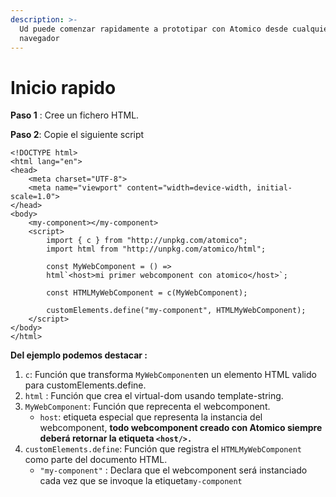 ```yaml
---
description: >-
  Ud puede comenzar rapidamente a prototipar con Atomico desde cualquier
  navegador
---
```


# Inicio rapido

**Paso 1** : Cree un fichero HTML.

**Paso 2**: Copie el siguiente script

```markup
<!DOCTYPE html>
<html lang="en">
<head>
    <meta charset="UTF-8">
    <meta name="viewport" content="width=device-width, initial-scale=1.0">
</head>
<body>
    <my-component></my-component>
    <script>
        import { c } from "http://unpkg.com/atomico";
        import html from "http://unpkg.com/atomico/html";

        const MyWebComponent = () =>
        html`<host>mi primer webcomponent con atomico</host>`;

        const HTMLMyWebComponent = c(MyWebComponent);

        customElements.define("my-component", HTMLMyWebComponent);
    </script>    
</body>
</html>
```

**Del ejemplo podemos destacar :**

1. `c`: Función que transforma `MyWebComponent`en un elemento HTML valido para customElements.define.
2. `html` : Función que crea el virtual-dom usando template-string. 
3. `MyWebComponent`: Función que reprecenta el  webcomponent.
   * `host`: etiqueta especial que representa la instancia del webcomponent, **todo webcomponent creado con Atomico siempre deberá retornar la etiqueta `<host/>.`**
4. `customElements.define`: Función que registra el `HTMLMyWebComponent` como parte del documento HTML.
   * `"my-component"` : Declara que el webcomponent será instanciado cada vez que se invoque la etiqueta`my-component`

